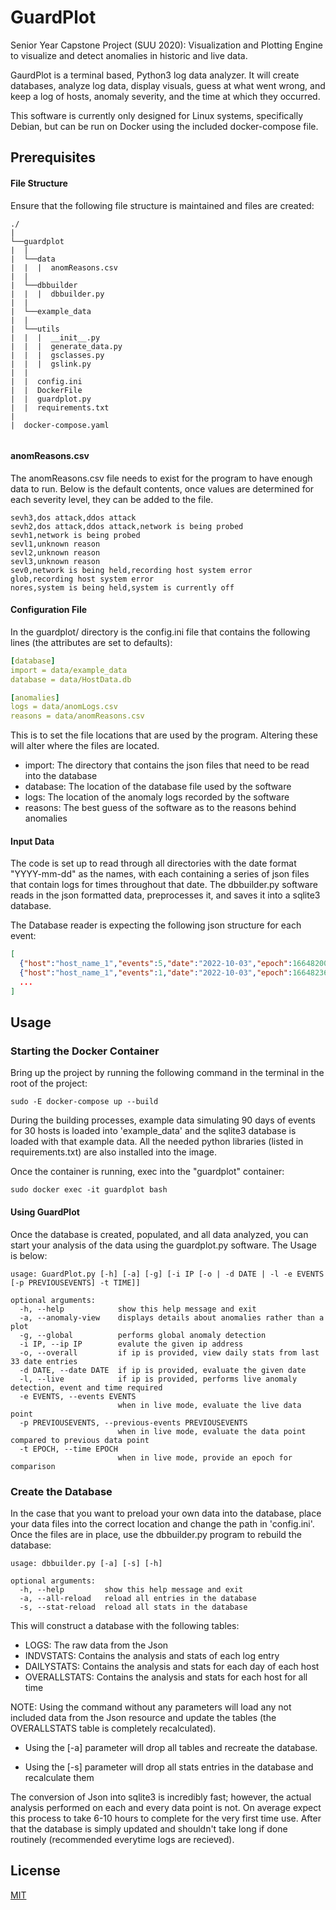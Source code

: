 # GuardPlot
Senior Year Capstone Project (SUU 2020): Visualization and Plotting Engine to visualize and detect anomalies in historic and live data.

GaurdPlot is a terminal based, Python3 log data analyzer. It will create databases, analyze log data, display visuals, guess at what went wrong, and keep a log of hosts, anomaly severity, and the time at which they occurred.

This software is currently only designed for Linux systems, specifically Debian, but can be run on Docker using the included docker-compose file.

## Prerequisites

#### File Structure

Ensure that the following file structure is maintained and files are created:

```shell
./
|
└──guardplot
|  |
|  └──data
|  |  |  anomReasons.csv
|  |
|  └──dbbuilder
|  |  |  dbbuilder.py
|  |
|  └──example_data
|  |
|  └──utils
|  |  |  __init__.py
|  |  |  generate_data.py
|  |  |  gsclasses.py
|  |  |  gslink.py
|  |
|  |  config.ini
|  |  DockerFile
|  |  guardplot.py
|  |  requirements.txt
|
|  docker-compose.yaml


``` 

#### anomReasons.csv

The anomReasons.csv file needs to exist for the program to have enough data to run. Below is the default contents, once values are determined for each severity level, they can be added to the file.

```shell
sevh3,dos attack,ddos attack
sevh2,dos attack,ddos attack,network is being probed
sevh1,network is being probed
sevl1,unknown reason
sevl2,unknown reason
sevl3,unknown reason
sev0,network is being held,recording host system error
glob,recording host system error
nores,system is being held,system is currently off
```

#### Configuration File

In the guardplot/ directory is the config.ini file that contains the following lines (the attributes are set to defaults):

```yaml
[database]
import = data/example_data
database = data/HostData.db

[anomalies]
logs = data/anomLogs.csv
reasons = data/anomReasons.csv
```

This is to set the file locations that are used by the program. Altering these will alter where the files are located.

* import: The directory that contains the json files that need to be read into the database
* database: The location of the database file used by the software
* logs: The location of the anomaly logs recorded by the software
* reasons: The best guess of the software as to the reasons behind anomalies

#### Input Data

The code is set up to read through all directories with the date format "YYYY-mm-dd" as the names, with each containing a series of json files that contain logs for times throughout that date. The dbbuilder.py software reads in the json formatted data, preprocesses it, and saves it into a sqlite3 database. 

The Database reader is expecting the following json structure for each event:

```json
[
  {"host":"host_name_1","events":5,"date":"2022-10-03","epoch":1664820000},
  {"host":"host_name_1","events":1,"date":"2022-10-03","epoch":1664823600},
  ...
]
```

## Usage

### Starting the Docker Container

Bring up the project by running the following command in the terminal in the root of the project:  
```shell
sudo -E docker-compose up --build
```
During the building processes, example data simulating 90 days of events for 30 hosts is loaded into 'example_data' and the sqlite3 database is loaded with that example data. All the needed python libraries (listed in requirements.txt) are also installed into the image.

Once the container is running, exec into the "guardplot" container:  
```shell
sudo docker exec -it guardplot bash
```

#### Using GuardPlot

Once the database is created, populated, and all data analyzed, you can start your analysis of the data using the guardplot.py software. The Usage is below:

```shell
usage: GuardPlot.py [-h] [-a] [-g] [-i IP [-o | -d DATE | -l -e EVENTS [-p PREVIOUSEVENTS] -t TIME]]

optional arguments:
  -h, --help            show this help message and exit
  -a, --anomaly-view    displays details about anomalies rather than a plot
  -g, --global          performs global anomaly detection
  -i IP, --ip IP        evalute the given ip address
  -o, --overall         if ip is provided, view daily stats from last 33 date entries
  -d DATE, --date DATE  if ip is provided, evaluate the given date
  -l, --live            if ip is provided, performs live anomaly detection, event and time required
  -e EVENTS, --events EVENTS
                        when in live mode, evaluate the live data point
  -p PREVIOUSEVENTS, --previous-events PREVIOUSEVENTS
                        when in live mode, evaluate the data point compared to previous data point
  -t EPOCH, --time EPOCH
                        when in live mode, provide an epoch for comparison

```

### Create the Database

In the case that you want to preload your own data into the database, place your data files into the correct location and change the path in 'config.ini'. Once the files are in place, use the dbbuilder.py program to rebuild the database:

```shell
usage: dbbuilder.py [-a] [-s] [-h]

optional arguments:
  -h, --help         show this help message and exit
  -a, --all-reload   reload all entries in the database
  -s, --stat-reload  reload all stats in the database
```

This will construct a database with the following tables:
* LOGS: The raw data from the Json
* INDVSTATS: Contains the analysis and stats of each log entry
* DAILYSTATS: Contains the analysis and stats for each day of each host
* OVERALLSTATS: Contains the analysis and stats for each host for all time


NOTE: Using the command without any parameters will load any not included data from the Json resource and update the tables (the OVERALLSTATS table is completely recalculated).

* Using the [-a] parameter will drop all tables and recreate the database.

* Using the [-s] parameter will drop all stats entries in the database and recalculate them

The conversion of Json into sqlite3 is incredibly fast; however, the actual analysis performed on each and every data point is not. On average expect this process to take 6-10 hours to complete for the very first time use. After that the database is simply updated and shouldn't take long if done routinely (recommended everytime logs are recieved).

## License
[MIT](https://choosealicense.com/licenses/mit/)
